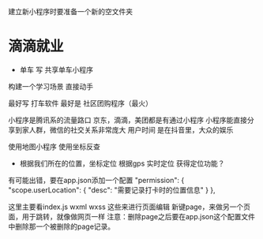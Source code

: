 建立新小程序时要准备一个新的空文件夹

# 滴滴就业
- 单车 写 共享单车小程序

构建一个学习场景
直接动手

最好写 打车软件 最好是 社区团购程序（最火）

小程序是腾讯系的流量路口
京东，滴滴，美团都是有通过小程序
小程序能直接分享到家人群，微信的社交关系非常庞大
用户时间 是在抖音里，大众的娱乐


使用地图小程序
使用坐标反查
- 根据我们所在的位置，坐标定位
根据gps 实时定位 获得定位功能？

有可能出错，要在app.json添加一个配置
"permission": {
    "scope.userLocation": {
      "desc": "需要记录打卡时的位置信息"
    }
  },

  这里主要看index.js wxml  wxss 这些来进行页面编辑
  新键page，来做另一个页面，用于跳转，就像做网页一样
  注意：删除page之后要在app.json这个配置文件中删除那一个被删除的page记录。
